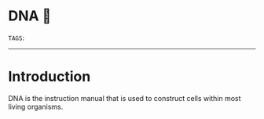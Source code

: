 # DNA 🧬
`TAGS`: 

---
# Introduction
DNA is the instruction manual that is used to construct cells within most living organisms. 